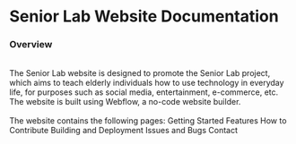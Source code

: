 <h1>Senior Lab Website Documentation</h1>

<h3>Overview</h3>
<br/>
The Senior Lab website is designed to promote the Senior Lab project, which aims to teach elderly individuals how to use technology in everyday life, for purposes such as social media, entertainment, e-commerce, etc. The website is built using Webflow, a no-code website builder.

<br/>
<br/>
The website contains the following pages: 
Getting Started
Features
How to Contribute
Building and Deployment
Issues and Bugs
Contact
